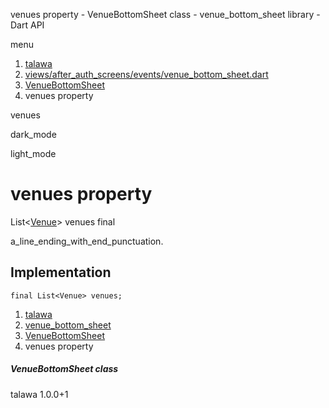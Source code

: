 




venues property - VenueBottomSheet class - venue\_bottom\_sheet library - Dart API







menu

1. [talawa](../../index.html)
2. [views/after\_auth\_screens/events/venue\_bottom\_sheet.dart](../../views_after_auth_screens_events_venue_bottom_sheet/views_after_auth_screens_events_venue_bottom_sheet-library.html)
3. [VenueBottomSheet](../../views_after_auth_screens_events_venue_bottom_sheet/VenueBottomSheet-class.html)
4. venues property

venues


dark\_mode

light\_mode




# venues property


List<[Venue](../../models_events_event_venue/Venue-class.html)>
venues
final

a\_line\_ending\_with\_end\_punctuation.


## Implementation

```
final List<Venue> venues;
```

 


1. [talawa](../../index.html)
2. [venue\_bottom\_sheet](../../views_after_auth_screens_events_venue_bottom_sheet/views_after_auth_screens_events_venue_bottom_sheet-library.html)
3. [VenueBottomSheet](../../views_after_auth_screens_events_venue_bottom_sheet/VenueBottomSheet-class.html)
4. venues property

##### VenueBottomSheet class





talawa
1.0.0+1






